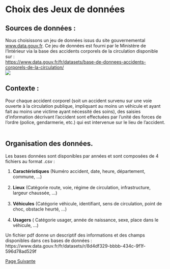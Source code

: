 # Choix des Jeux de données

## Sources de données :
Nous choisissons un jeu de données issus du site gouvernemental www.data.gouv.fr. Ce jeu de données est fourni par le Ministère de l’Intérieur via la base des accidents corporels de la circulation disponible sur :<br>
https://www.data.gouv.fr/fr/datasets/base-de-donnees-accidents-corporels-de-la-circulation/ <br>
![](https://user-images.githubusercontent.com/54117403/80628998-7b5f0e80-8a52-11ea-82f3-a6b9dccb67c6.PNG)
<br>
## Contexte : <br>
Pour chaque accident corporel (soit un accident survenu sur une voie ouverte à la circulation publique, impliquant au moins un véhicule et ayant fait au moins une victime ayant nécessité des soins), des saisies d’information décrivant l’accident sont effectuées par l’unité des forces de l’ordre (police, gendarmerie, etc.) qui est intervenue sur le lieu de l’accident.
<br><br>
## Organisation des données.<br>
Les bases données sont disponibles par années et sont composées de 4 fichiers au format .csv : <br>
<ol>
<li><strong>Caractéristiques</strong> (Numéro accident, date, heure, département, commune, …) </li><br>
<li><strong>Lieux</strong> (Catégorie route, voie, régime de circulation, infrastructure, largeur chaussée, …) </li><br>
<li><strong>Véhicules</strong> (Catégorie véhicule, identifiant, sens de circulation, point de choc, obstacle heurté, …) </li><br>
<li><strong>Usagers</strong> ( Catégorie usager, année de naissance, sexe, place dans le véhicule, …) </li>
</ol>
Un fichier pdf donne un descriptif des informations et des champs disponibles dans ces bases de données : <br> https://www.data.gouv.fr/fr/datasets/r/8d4df329-bbbb-434c-9f1f-596d78ad529f



[Page Suivante](https://daviddemacedo.github.io/sid_spark/descpb/)
